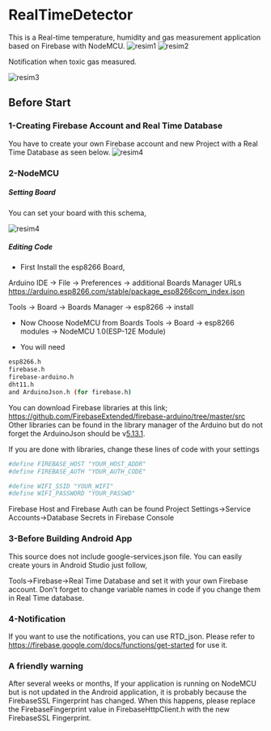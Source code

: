 
# RealTimeDetector
This is a Real-time temperature, humidity and gas measurement application based on Firebase with NodeMCU.
![resim1](https://i.hizliresim.com/yj29GL.jpg) ![resim2](https://i.hizliresim.com/6MYGDP.jpg)

Notification when toxic gas measured.       

![resim3](https://i.hizliresim.com/GGbXZ2.jpg)
## Before Start
### 1-Creating Firebase Account and Real Time Database 
You have to create your own Firebase account and new Project with a Real Time Database as seen below.
![resim4](https://i.hizliresim.com/jkbDSG.jpg)
### 2-NodeMCU
##### Setting Board
You can set your board with this schema,

![resim4](https://i.hizliresim.com/CJcy6M.jpg)

##### Editing Code
- First Install the esp8266 Board,

Arduino IDE -> File -> Preferences -> additional Boards Manager URLs   
https://arduino.esp8266.com/stable/package_esp8266com_index.json

Tools -> Board -> Boards Manager -> esp8266 -> install

- Now Choose NodeMCU from Boards
Tools -> Board -> esp8266 modules -> NodeMCU 1.0(ESP-12E Module)

- You will need
```sh
esp8266.h
firebase.h
firebase-arduino.h
dht11.h
and ArduinoJson.h (for firebase.h)
``` 
 You can download Firebase libraries at this link;
 https://github.com/FirebaseExtended/firebase-arduino/tree/master/src  
 Other libraries can be found in the library manager of the Arduino but do not forget the ArduinoJson should be v[5.13.1](https://github.com/bblanchon/ArduinoJson/tree/v5.13.1).

If you are done with libraries, change these lines of code with your settings
```sh
#define FIREBASE_HOST "YOUR_HOST_ADDR"
#define FIREBASE_AUTH "YOUR_AUTH_CODE"

#define WIFI_SSID "YOUR_WIFI"
#define WIFI_PASSWORD "YOUR_PASSWD"
```  
Firebase Host and Firebase Auth can be found
Project Settings->Service Accounts->Database Secrets in Firebase Console
### 3-Before Building Android App
This source does not include google-services.json file. You can easily create yours in Android Studio just follow,

Tools->Firebase->Real Time Database and set it with your own Firebase account. Don't forget to change variable names in code if you change them in Real Time database.

### 4-Notification
  
If you want to use the notifications, you can use RTD_json.
Please refer to https://firebase.google.com/docs/functions/get-started for use it.

### A friendly warning
After several weeks or months, If your application is running on NodeMCU but is not updated in the Android application, it is probably because the FirebaseSSL Fingerprint has changed. When this happens, please replace the FirebaseFingerprint value in FirebaseHttpClient.h with the new FirebaseSSL Fingerprint.


